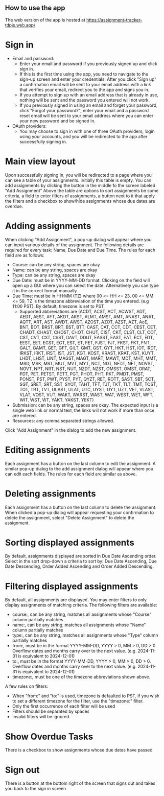 ## How to use the app

The web version of the app is hosted at https://assignment-tracker-tdpjs.web.app/

# Sign in
- Email and password:
    - Enter your email and password if you previously signed up and click sign in.
    - If this is the first time using the app, you need to navigate to the sign-up screen and enter your credentials. After you click "Sign up" a confirmation email will be sent to your email address with a link that verifies your email, redirect you to the app and signs you in.
    - If you attempt to sign up with an email address that is already in use, nothing will be sent and the password you entered will not work.
    - If you previously signed in using an email and forget your password, click "Forgot your password?", enter your email and a password reset email will be sent to your email address where you can enter your new password and be signed in.
- OAuth providers:
    - You may choose to sign in with one of three OAuth providers, login using your accounts, and you will be redirected to the app after successfully signing in.

# Main view layout
Upon successfully signing in, you will be redirected to a page where you can see a table of your assignments. Initially this table is empty. You can add assignments by clicking the button in the middle fo the screen labeled "Add Assignment"
Above the table are options to sort assignments be some criteria, a field to enter filters of assignments, a button next to it that apply the filters and a checkbox to show/hide assignments whose due dates are overdue.

# Adding assignments

When clicking "Add Assignment", a pop-up dialog will appear where you can input various details of the assignment.
The following details are required for every task: Name, Due Date and Due Time.
The rules for each field are as follows:
- Course: can be any string, spaces are okay
- Name: can be any string, spaces are okay
- Type: can be any string, spaces are okay
- Due Date: must be in YYYY-MM-DD format. Clicking on the field will open up a GUI where you can select the date. Alternatively you can type it in the correct format manually.
- Due Time: must be in HH:MM (TZ) where 00 <= HH <= 23, 00 <= MM <= 59, TZ is the timezone abbreviation of the time you entered. (e.g 11:00 PST). By default, timezone is set to PST
    - Supported abbreviations are (ACDT, ACST, ACT, ACWST, ADT, AEDT, AEST, AFT, AKDT, AKST, ALMT, AMST, AMT, ANAST, ANAT, AQTT, ART, AST, AWDT, AWST, AZOST, AZOT, AZST, AZT, AoE, BNT, BOT, BRST, BRT, BST, BTT, CAST, CAT, CCT, CDT, CEST, CET, CHADT, CHAST, CHOST, CHOT, CHUT, CIST, CKT, CLST, CLT, COT, CST, CVT, CXT, ChST, DAVT, DDUT, EASST, EAST, EAT, ECT, EDT, EEST, EET, EGST, EGT, EST, ET, FET, FJST, FJT, FKST, FKT, FNT, GALT, GAMT, GET, GFT, GILT, GMT, GST, GYT, HKT, HST, IOT, IRDT, IRKST, IRKT, IRST, IST, JST, KGT, KOST, KRAST, KRAT, KST, KUYT, LHDT, LHST, LINT, MAGST, MAGT, MART, MAWT, MDT, MHT, MMT, MSD, MSK, MST, MUT, MVT, MYT, NCT, NDT, NFDT, NFT, NOVST, NOVT, NPT, NRT, NST, NUT, NZDT, NZST, OMSST, OMST, ORAT, PDT, PET, PETST, PETT, PGT, PHOT, PHT, PKT, PMDT, PMST, PONST, PST, PWT, PYST, PYT, QYZT, RET, ROTT, SAST, SBT, SCT, SGT, SRET, SRT, SST, SYOT, TAHT, TFT, TJT, TKT, TLT, TMT, TOST, TOT, TRT, TVT, ULAST, ULAT, UTC, UYST, UYT, UZT, VET, VLAST, VLAT, VOST, VUT, WAKT, WARST, WAST, WAT, WEST, WET, WFT, WIT, WST, WT, YAKT, YAKST, YEKT)
- Submission: can be any string, spaces are okay. The expected input is a single web link or normal text, the links will not work if more than once are entered.
- Resources: any comma separated strings allowed.

Click "Add Assignment" in the dialog to add the new assignment.

# Editing assignments

Each assignment has a button on the last column to edit the assignment. A similar pop-up dialog to the add assignment dialog will appear where you can edit each fields.
The rules for each field are similar as above.

# Deleting assignments

Each assignment has a button on the last column to delete the assignment.
When clicked a pop-up dialog will appear requesting your confirmation to delete the assignment, select "Delete Assignment" to delete the assignment.

# Sorting displayed assignments

By default, assignments displayed are sorted in Due Date Ascending order.
Select in the sort drop-down a criteria to sort by: Due Date Ascending, Due Date Descending, Order Added Ascending and Order Added Descending.

# Filtering displayed assignments

By default, all assignments are displayed. You may enter filters to only display assignments of matching criteria.
The following filters are available:

- course:<arg>, <arg> can be any string, matches all assignments whose "Course" column partially matches <arg>
- name:<arg>, <arg> can be any string, matches all assignments whose "Name" column partially matches <arg>
- type:<arg>, <arg> can be any string, matches all assignments whose "Type" column partially matches <arg>
- from:<arg>, <arg> must be in the format YYYY-MM-DD, YYYY > 0, MM > 0, DD > 0. Overflow dates and months carry over to the next value. (e.g. 2024-11-31 is equivalent to 2024-12-01)
- to:<arg>, <arg> must be in the format YYYY-MM-DD, YYYY > 0, MM > 0, DD > 0. Overflow dates and months carry over to the next value. (e.g. 2024-11-31 is equivalent to 2024-12-01)
- timezone:<arg>, <arg> must be one of the timezone abbreviations shown above.

A few rules on filters:
- When "from:<arg>" and "to:<arg>" is used, timezone is defaulted to PST, if you wish to set a different timezone for the filter, use the "timezone:<arg>" filter.
- Only the first occurrence of each filter will be used
- Filters should be separated by spaces
- Invalid filters will be ignored.

# Show Overdue Tasks

There is a checkbox to show assignments whose due dates have passed

# Sign out

There is a button at the bottom right of the screen that signs out and takes you back to the sign in screen 